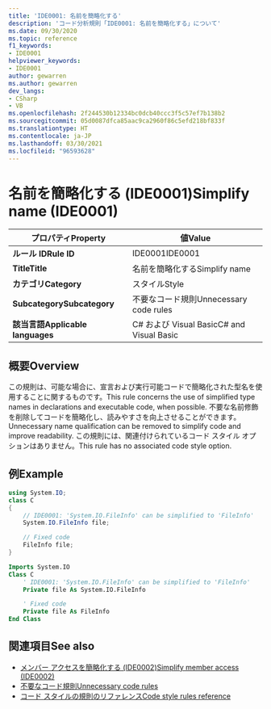```yaml
---
title: 'IDE0001: 名前を簡略化する'
description: 'コード分析規則「IDE0001: 名前を簡略化する」について'
ms.date: 09/30/2020
ms.topic: reference
f1_keywords:
- IDE0001
helpviewer_keywords:
- IDE0001
author: gewarren
ms.author: gewarren
dev_langs:
- CSharp
- VB
ms.openlocfilehash: 2f244530b12334bc0dcb40ccc3f5c57ef7b138b2
ms.sourcegitcommit: 05d0087dfca85aac9ca2960f86c5efd218bf833f
ms.translationtype: HT
ms.contentlocale: ja-JP
ms.lasthandoff: 03/30/2021
ms.locfileid: "96593628"
---
```

# <a name="simplify-name-ide0001"></a><span data-ttu-id="69087-103">名前を簡略化する (IDE0001)</span><span class="sxs-lookup"><span data-stu-id="69087-103">Simplify name (IDE0001)</span></span>

|<span data-ttu-id="69087-104">プロパティ</span><span class="sxs-lookup"><span data-stu-id="69087-104">Property</span></span>|<span data-ttu-id="69087-105">値</span><span class="sxs-lookup"><span data-stu-id="69087-105">Value</span></span>|
|-|-|
| <span data-ttu-id="69087-106">**ルール ID**</span><span class="sxs-lookup"><span data-stu-id="69087-106">**Rule ID**</span></span> | <span data-ttu-id="69087-107">IDE0001</span><span class="sxs-lookup"><span data-stu-id="69087-107">IDE0001</span></span> |
| <span data-ttu-id="69087-108">**Title**</span><span class="sxs-lookup"><span data-stu-id="69087-108">**Title**</span></span> | <span data-ttu-id="69087-109">名前を簡略化する</span><span class="sxs-lookup"><span data-stu-id="69087-109">Simplify name</span></span> |
| <span data-ttu-id="69087-110">**カテゴリ**</span><span class="sxs-lookup"><span data-stu-id="69087-110">**Category**</span></span> | <span data-ttu-id="69087-111">スタイル</span><span class="sxs-lookup"><span data-stu-id="69087-111">Style</span></span> |
| <span data-ttu-id="69087-112">**Subcategory**</span><span class="sxs-lookup"><span data-stu-id="69087-112">**Subcategory**</span></span> | <span data-ttu-id="69087-113">不要なコード規則</span><span class="sxs-lookup"><span data-stu-id="69087-113">Unnecessary code rules</span></span> |
| <span data-ttu-id="69087-114">**該当言語**</span><span class="sxs-lookup"><span data-stu-id="69087-114">**Applicable languages**</span></span> | <span data-ttu-id="69087-115">C# および Visual Basic</span><span class="sxs-lookup"><span data-stu-id="69087-115">C# and Visual Basic</span></span> |

## <a name="overview"></a><span data-ttu-id="69087-116">概要</span><span class="sxs-lookup"><span data-stu-id="69087-116">Overview</span></span>

<span data-ttu-id="69087-117">この規則は、可能な場合に、宣言および実行可能コードで簡略化された型名を使用することに関するものです。</span><span class="sxs-lookup"><span data-stu-id="69087-117">This rule concerns the use of simplified type names in declarations and executable code, when possible.</span></span> <span data-ttu-id="69087-118">不要な名前修飾を削除してコードを簡略化し、読みやすさを向上させることができます。</span><span class="sxs-lookup"><span data-stu-id="69087-118">Unnecessary name qualification can be removed to simplify code and improve readability.</span></span> <span data-ttu-id="69087-119">この規則には、関連付けられているコード スタイル オプションはありません。</span><span class="sxs-lookup"><span data-stu-id="69087-119">This rule has no associated code style option.</span></span>

## <a name="example"></a><span data-ttu-id="69087-120">例</span><span class="sxs-lookup"><span data-stu-id="69087-120">Example</span></span>

```csharp
using System.IO;
class C
{
    // IDE0001: 'System.IO.FileInfo' can be simplified to 'FileInfo'
    System.IO.FileInfo file;

    // Fixed code
    FileInfo file;
}
```

```vb
Imports System.IO
Class C
    ' IDE0001: 'System.IO.FileInfo' can be simplified to 'FileInfo'
    Private file As System.IO.FileInfo

    ' Fixed code
    Private file As FileInfo
End Class
```

## <a name="see-also"></a><span data-ttu-id="69087-121">関連項目</span><span class="sxs-lookup"><span data-stu-id="69087-121">See also</span></span>

- [<span data-ttu-id="69087-122">メンバー アクセスを簡略化する (IDE0002)</span><span class="sxs-lookup"><span data-stu-id="69087-122">Simplify member access (IDE0002)</span></span>](ide0002.md)
- [<span data-ttu-id="69087-123">不要なコード規則</span><span class="sxs-lookup"><span data-stu-id="69087-123">Unnecessary code rules</span></span>](unnecessary-code-rules.md)
- [<span data-ttu-id="69087-124">コード スタイルの規則のリファレンス</span><span class="sxs-lookup"><span data-stu-id="69087-124">Code style rules reference</span></span>](index.md)
